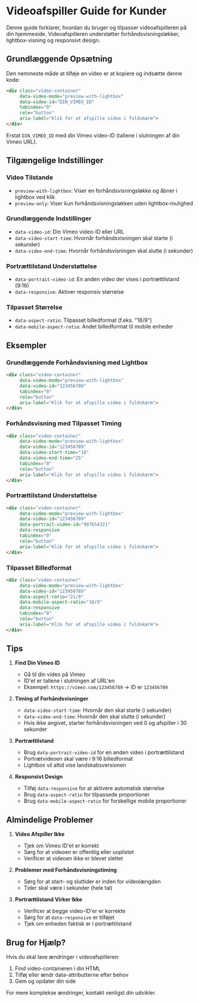 # Videoafspiller Guide for Kunder

Denne guide forklarer, hvordan du bruger og tilpasser videoafspilleren på din hjemmeside. Videoafspilleren understøtter forhåndsvisningsløkker, lightbox-visning og responsivt design.

## Grundlæggende Opsætning

Den nemmeste måde at tilføje en video er at kopiere og indsætte denne kode:

```html
<div class="video-container" 
     data-video-mode="preview-with-lightbox" 
     data-video-id="DIN_VIMEO_ID"
     tabindex="0"
     role="button" 
     aria-label="Klik for at afspille video i fuldskærm">
</div>
```

Erstat `DIN_VIMEO_ID` med din Vimeo video-ID (tallene i slutningen af din Vimeo URL).

## Tilgængelige Indstillinger

### Video Tilstande
- `preview-with-lightbox`: Viser en forhåndsvisningsløkke og åbner i lightbox ved klik
- `preview-only`: Viser kun forhåndsvisningsløkken uden lightbox-mulighed

### Grundlæggende Indstillinger
- `data-video-id`: Din Vimeo video-ID eller URL
- `data-video-start-time`: Hvornår forhåndsvisningen skal starte (i sekunder)
- `data-video-end-time`: Hvornår forhåndsvisningen skal slutte (i sekunder)

### Portrættilstand Understøttelse
- `data-portrait-video-id`: En anden video der vises i portrættilstand (9:16)
- `data-responsive`: Aktiver responsiv størrelse

### Tilpasset Størrelse
- `data-aspect-ratio`: Tilpasset billedformat (f.eks. "16/9")
- `data-mobile-aspect-ratio`: Andet billedformat til mobile enheder

## Eksempler

### Grundlæggende Forhåndsvisning med Lightbox
```html
<div class="video-container" 
     data-video-mode="preview-with-lightbox" 
     data-video-id="123456789"
     tabindex="0"
     role="button" 
     aria-label="Klik for at afspille video i fuldskærm">
</div>
```

### Forhåndsvisning med Tilpasset Timing
```html
<div class="video-container" 
     data-video-mode="preview-with-lightbox" 
     data-video-id="123456789"
     data-video-start-time="10"
     data-video-end-time="25"
     tabindex="0"
     role="button" 
     aria-label="Klik for at afspille video i fuldskærm">
</div>
```

### Portrættilstand Understøttelse
```html
<div class="video-container" 
     data-video-mode="preview-with-lightbox" 
     data-video-id="123456789"
     data-portrait-video-id="987654321"
     data-responsive
     tabindex="0"
     role="button" 
     aria-label="Klik for at afspille video i fuldskærm">
</div>
```

### Tilpasset Billedformat
```html
<div class="video-container" 
     data-video-mode="preview-with-lightbox" 
     data-video-id="123456789"
     data-aspect-ratio="21/9"
     data-mobile-aspect-ratio="16/9"
     data-responsive
     tabindex="0"
     role="button" 
     aria-label="Klik for at afspille video i fuldskærm">
</div>
```

## Tips

1. **Find Din Vimeo ID**
   - Gå til din video på Vimeo
   - ID'et er tallene i slutningen af URL'en
   - Eksempel: `https://vimeo.com/123456789` → ID er `123456789`

2. **Timing af Forhåndsvisninger**
   - `data-video-start-time`: Hvornår den skal starte (i sekunder)
   - `data-video-end-time`: Hvornår den skal slutte (i sekunder)
   - Hvis ikke angivet, starter forhåndsvisningen ved 0 og afspiller i 30 sekunder

3. **Portrættilstand**
   - Brug `data-portrait-video-id` for en anden video i portrættilstand
   - Portrætvideoen skal være i 9:16 billedformat
   - Lightbox vil altid vise landskabsversionen

4. **Responsivt Design**
   - Tilføj `data-responsive` for at aktivere automatisk størrelse
   - Brug `data-aspect-ratio` for tilpassede proportioner
   - Brug `data-mobile-aspect-ratio` for forskellige mobile proportioner

## Almindelige Problemer

1. **Video Afspiller Ikke**
   - Tjek om Vimeo ID'et er korrekt
   - Sørg for at videoen er offentlig eller uoplistet
   - Verificer at videoen ikke er blevet slettet

2. **Problemer med Forhåndsvisningstiming**
   - Sørg for at start- og sluttider er inden for videolængden
   - Tider skal være i sekunder (hele tal)

3. **Portrættilstand Virker Ikke**
   - Verificer at begge video-ID'er er korrekte
   - Sørg for at `data-responsive` er tilføjet
   - Tjek om enheden faktisk er i portrættilstand

## Brug for Hjælp?

Hvis du skal lave ændringer i videoafspilleren:
1. Find video-containeren i din HTML
2. Tilføj eller ændr data-attributterne efter behov
3. Gem og opdater din side

For mere komplekse ændringer, kontakt venligst din udvikler. 